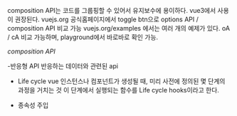 composition API는 
코드를 그룹핑할 수 있어서 유지보수에 용이하다.
vue3에서 사용이 권장된다.
vuejs.org  공식홈페이지에서 toggle btn으로 options API / composition API 비교 가능
vuejs.org/examples 에서는 여러 개의 예제가 있다.  oA / cA 비교 가능하며, playground에서 바로바로 확인 가능.

*composition API*

  -반응형 API
    반응하는 데이터와 관련된  api


  - Life cycle
    vue 인스턴스나 컴포넌트가 생성될 때, 미리 사전에 정의된 몇 단계의 과정을 거치는 것
    이 단계에서 실행되는 함수를 Life cycle hooks이라고 한다.

  - 종속성 주입